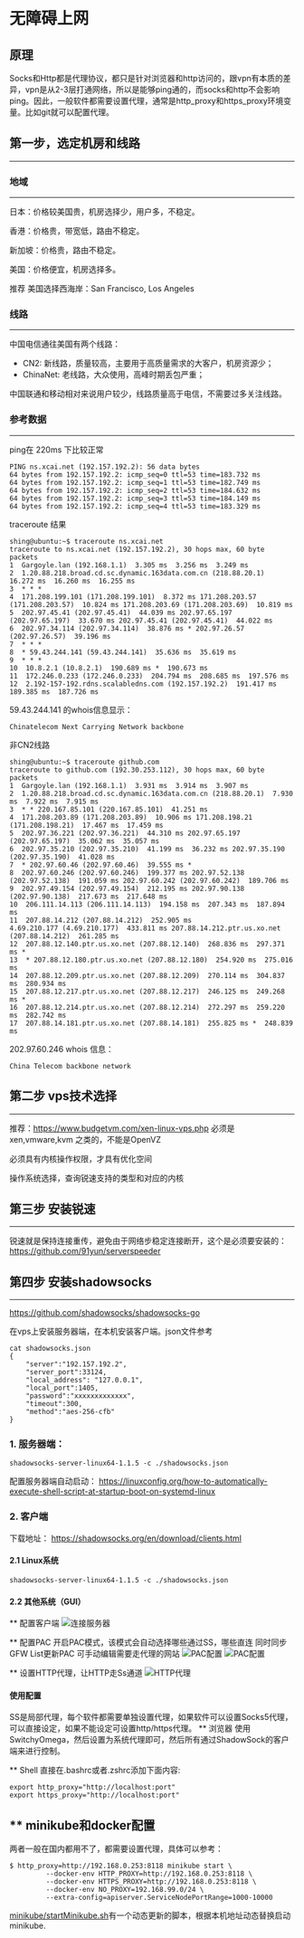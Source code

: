 # 无障碍上网

## 原理

Socks和Http都是代理协议，都只是针对浏览器和http访问的，跟vpn有本质的差异，vpn是从2-3层打通网络，所以是能够ping通的，而socks和http不会影响ping。因此，一般软件都需要设置代理，通常是http_proxy和https_proxy环境变量。比如git就可以配置代理。

##  第一步，选定机房和线路
---
### 地域
---
日本：价格较美国贵，机房选择少，用户多，不稳定。

香港：价格贵，带宽低，路由不稳定。

新加坡：价格贵，路由不稳定。

美国：价格便宜，机房选择多。

推荐 美国选择西海岸：San Francisco, Los Angeles

### 线路
---

中国电信通往美国有两个线路：

- CN2: 新线路，质量较高，主要用于高质量需求的大客户，机房资源少；
- ChinaNet: 老线路，大众使用，高峰时期丢包严重；

中国联通和移动相对来说用户较少，线路质量高于电信，不需要过多关注线路。

### 参考数据
---
ping在 220ms 下比较正常
```
PING ns.xcai.net (192.157.192.2): 56 data bytes
64 bytes from 192.157.192.2: icmp_seq=0 ttl=53 time=183.732 ms
64 bytes from 192.157.192.2: icmp_seq=1 ttl=53 time=182.749 ms
64 bytes from 192.157.192.2: icmp_seq=2 ttl=53 time=184.632 ms
64 bytes from 192.157.192.2: icmp_seq=3 ttl=53 time=184.149 ms
64 bytes from 192.157.192.2: icmp_seq=4 ttl=53 time=183.329 ms
```

traceroute 结果
```
shing@ubuntu:~$ traceroute ns.xcai.net
traceroute to ns.xcai.net (192.157.192.2), 30 hops max, 60 byte packets
1  Gargoyle.lan (192.168.1.1)  3.305 ms  3.256 ms  3.249 ms
2  1.20.88.218.broad.cd.sc.dynamic.163data.com.cn (218.88.20.1)  16.272 ms  16.260 ms  16.255 ms
3  * * *
4  171.208.199.101 (171.208.199.101)  8.372 ms 171.208.203.57 (171.208.203.57)  10.824 ms 171.208.203.69 (171.208.203.69)  10.819 ms
5  202.97.45.41 (202.97.45.41)  44.039 ms 202.97.65.197 (202.97.65.197)  33.670 ms 202.97.45.41 (202.97.45.41)  44.022 ms
6  202.97.34.114 (202.97.34.114)  38.876 ms * 202.97.26.57 (202.97.26.57)  39.196 ms
7  * * *
8  * 59.43.244.141 (59.43.244.141)  35.636 ms  35.619 ms
9  * * *
10  10.8.2.1 (10.8.2.1)  190.689 ms *  190.673 ms
11  172.246.0.233 (172.246.0.233)  204.794 ms  208.685 ms  197.576 ms
12  2.192-157-192.rdns.scalabledns.com (192.157.192.2)  191.417 ms  189.385 ms  187.726 ms
```

59.43.244.141 的whois信息显示：
```
Chinatelecom Next Carrying Network backbone
```

非CN2线路
```
shing@ubuntu:~$ traceroute github.com
traceroute to github.com (192.30.253.112), 30 hops max, 60 byte packets
1  Gargoyle.lan (192.168.1.1)  3.931 ms  3.914 ms  3.907 ms
2  1.20.88.218.broad.cd.sc.dynamic.163data.com.cn (218.88.20.1)  7.930 ms  7.922 ms  7.915 ms
3  * * 220.167.85.101 (220.167.85.101)  41.251 ms
4  171.208.203.89 (171.208.203.89)  10.906 ms 171.208.198.21 (171.208.198.21)  17.467 ms  17.459 ms
5  202.97.36.221 (202.97.36.221)  44.310 ms 202.97.65.197 (202.97.65.197)  35.062 ms  35.057 ms
6  202.97.35.210 (202.97.35.210)  41.199 ms  36.232 ms 202.97.35.190 (202.97.35.190)  41.028 ms
7  * 202.97.60.46 (202.97.60.46)  39.555 ms *
8  202.97.60.246 (202.97.60.246)  199.377 ms 202.97.52.138 (202.97.52.138)  191.059 ms 202.97.60.242 (202.97.60.242)  189.706 ms
9  202.97.49.154 (202.97.49.154)  212.195 ms 202.97.90.138 (202.97.90.138)  217.673 ms  217.648 ms
10  206.111.14.113 (206.111.14.113)  194.158 ms  207.343 ms  187.894 ms
11  207.88.14.212 (207.88.14.212)  252.905 ms
4.69.210.177 (4.69.210.177)  433.811 ms 207.88.14.212.ptr.us.xo.net (207.88.14.212)  261.285 ms
12  207.88.12.140.ptr.us.xo.net (207.88.12.140)  268.836 ms  297.371 ms *
13  * 207.88.12.180.ptr.us.xo.net (207.88.12.180)  254.920 ms  275.016 ms
14  207.88.12.209.ptr.us.xo.net (207.88.12.209)  270.114 ms  304.837 ms  280.934 ms
15  207.88.12.217.ptr.us.xo.net (207.88.12.217)  246.125 ms  249.268 ms *
16  207.88.12.214.ptr.us.xo.net (207.88.12.214)  272.297 ms  259.220 ms  282.742 ms
17  207.88.14.181.ptr.us.xo.net (207.88.14.181)  255.825 ms *  248.839 ms
```

202.97.60.246 whois 信息：
```
China Telecom backbone network
```

## 第二步 vps技术选择
---
推荐：https://www.budgetvm.com/xen-linux-vps.php
必须是 xen,vmware,kvm 之类的，不能是OpenVZ

必须具有内核操作权限，才具有优化空间

操作系统选择，查询锐速支持的类型和对应的内核

## 第三步 安装锐速
---
锐速就是保持连接重传，避免由于网络步稳定连接断开，这个是必须要安装的：
https://github.com/91yun/serverspeeder

## 第四步 安装shadowsocks
---
https://github.com/shadowsocks/shadowsocks-go

在vps上安装服务器端，在本机安装客户端。json文件参考
```
cat shadowsocks.json
{
    "server":"192.157.192.2",
    "server_port":33124,
    "local_address": "127.0.0.1",
    "local_port":1405,
    "password":"xxxxxxxxxxxxx",
    "timeout":300,
    "method":"aes-256-cfb"
}
```
### 1. 服务器端：
```
shadowsocks-server-linux64-1.1.5 -c ./shadowsocks.json
```

配置服务器端自动启动：
https://linuxconfig.org/how-to-automatically-execute-shell-script-at-startup-boot-on-systemd-linux

### 2. 客户端

下载地址：
https://shadowsocks.org/en/download/clients.html

#### 2.1 Linux系统
```
shadowsocks-server-linux64-1.1.5 -c ./shadowsocks.json
```

#### 2.2 其他系统（GUI）

** 配置客户端
![连接服务器](resource/server-config.jpg)

** 配置PAC
开启PAC模式，该模式会自动选择哪些通过SS，哪些直连
同时同步GFW List更新PAC
可手动编辑需要走代理的网站
![PAC配置](resource/pac-config1.jpg)
![PAC配置](resource/pac-config2.jpg)

** 设置HTTP代理，让HTTP走Ss通道
![HTTP代理](resource/http-proxy-config.jpg)

#### 使用配置
SS是局部代理，每个软件都需要单独设置代理，如果软件可以设置Socks5代理，可以直接设定，如果不能设定可设置http/https代理。
** 浏览器
使用 SwitchyOmega，然后设置为系统代理即可，然后所有通过ShadowSock的客户端来进行控制。

** Shell
直接在.bashrc或者.zshrc添加下面内容:
```
export http_proxy="http://localhost:port"
export https_proxy="http://localhost:port"
```

** minikube和docker配置
---
两者一般在国内都用不了，都需要设置代理，具体可以参考：
```
$ http_proxy=http://192.168.0.253:8118 minikube start \
         --docker-env HTTP_PROXY=http://192.168.0.253:8118 \
         --docker-env HTTPS_PROXY=http://192.168.0.253:8118 \
         --docker-env NO_PROXY=192.168.99.0/24 \
         --extra-config=apiserver.ServiceNodePortRange=1000-10000
```

[minikube/startMinikube.sh](../minikube/startMinikube.sh)有一个动态更新的脚本，根据本机地址动态替换启动minikube.
